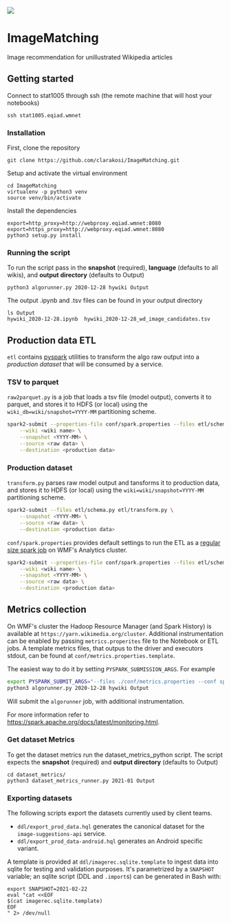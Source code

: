 ![](https://github.com/mirrys/ImageMatching/workflows/build/badge.svg?branch=main)

# ImageMatching
Image recommendation for unillustrated Wikipedia articles

## Getting started

Connect to stat1005 through ssh (the remote machine that will host your notebooks)
```
ssh stat1005.eqiad.wmnet
```

### Installation
First, clone the repository
```shell
git clone https://github.com/clarakosi/ImageMatching.git
```

Setup and activate the virtual environment
```shell
cd ImageMatching
virtualenv -p python3 venv
source venv/bin/activate
```

Install the dependencies
```shell
export=http_proxy=http://webproxy.eqiad.wmnet:8080
export=https_proxy=http://webproxy.eqiad.wmnet:8080
python3 setup.py install
```

### Running the script

To run the script pass in the **snapshot** (required), **language** (defaults to all wikis),
and **output directory** (defaults to Output)
```shell
python3 algorunner.py 2020-12-28 hywiki Output
```

The output .ipynb and .tsv files can be found in your output directory
```shell
ls Output
hywiki_2020-12-28.ipynb  hywiki_2020-12-28_wd_image_candidates.tsv
```

## Production data ETL

`etl` contains [pyspark](https://spark.apache.org/docs/latest/api/python/index.html) utilities to transform the 
algo raw output into a _production dataset_ that will be consumed by a service. 

### TSV to parquet
`raw2parquet.py` is a job that loads a tsv file (model output), converts it to
parquet, and stores it to HDFS (or local) using the `wiki_db=wiki/snapshot=YYYY-MM` 
partitioning scheme.
```bash
spark2-submit --properties-file conf/spark.properties --files etl/schema.py etl/raw2parquet.py \
    --wiki <wiki name> \
    --snapshot <YYYY-MM> \
    --source <raw data> \
    --destination <production data>
```

### Production dataset

`transform.py` parses raw model output and tansforms it to production data,
and stores it to HDFS (or local) using the `wiki=wiki/snapshot=YYYY-MM` partitioning scheme.
 
```bash
spark2-submit --files etl/schema.py etl/transform.py \
    --snapshot <YYYY-MM> \
    --source <raw data> \
    --destination <production data>
```

`conf/spark.properties` provides default settings to run the ETL as a [regular size spark job](https://wikitech.wikimedia.org/wiki/Analytics/Systems/Cluster/Spark#Spark_Resource_Settings) on WMF's Analytics cluster.

```bash
spark2-submit --properties-file conf/spark.properties --files etl/schema.py etl/transform.py \
    --wiki <wiki name> \
    --snapshot <YYYY-MM> \
    --source <raw data> \
    --destination <production data>
```

## Metrics collection
On WMF's cluster the Hadoop Resource Manager (and Spark History) is available at `https://yarn.wikimedia.org/cluster`.
Additional instrumentation can be enabled by passing `metrics.properites` file to the Notebook or ETL jobs. A template
metrics files, that outpus to the driver and executors stdout, can be found at `conf/metrics.properties.template`.

The easiest way to do it by setting `PYSPARK_SUBMISSION_ARGS`. For example
```bash
export PYSPARK_SUBMIT_ARGS="--files ./conf/metrics.properties --conf spark.metrics.conf=metrics.properties pyspark-shell"
python3 algorunner.py 2020-12-28 hywiki Output
```
Will submit the `algorunner` job, with additional instrumentation.

For more information refer to https://spark.apache.org/docs/latest/monitoring.html.
### Get dataset Metrics
To get the dataset metrics run the dataset_metrics_python script. The script expects the **snapshot** (required)
and **output directory** (defaults to Output)
```shell
cd dataset_metrics/
python3 dataset_metrics_runner.py 2021-01 Output
```

### Exporting datasets

The following scripts export the datasets currently used by client teams.
* `ddl/export_prod_data.hql` generates the canonical dataset for the `image-suggestions-api` service.
* `ddl/export_prod_data-android.hql` generates an Android specific variant.

A template is provided at `ddl/imagerec.sqlite.template` to ingest data into sqlite
for testing and validation purposes. It's parametrized by a `SNAPSHOT` variable;
an sqlite script (DDL and `.import`s) can be generated in Bash with:
```{bash}
export SNAPSHOT=2021-02-22
eval "cat <<EOF
$(cat imagerec.sqlite.template)
EOF
" 2> /dev/null
```
